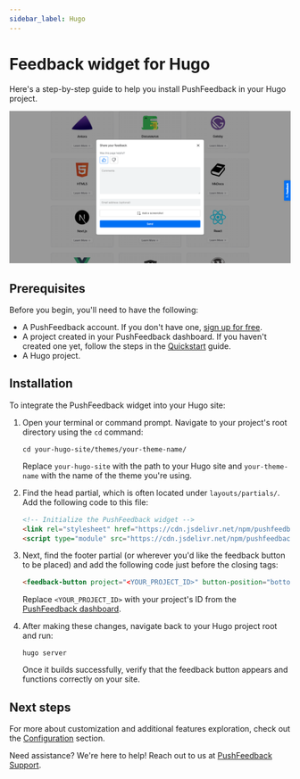 ```yaml
---
sidebar_label: Hugo
---
```


# Feedback widget for Hugo

Here's a step-by-step guide to help you install PushFeedback in your Hugo project.

![Feedback wiget for docs screenshot](./images/feedback-widget-docs.png)

## Prerequisites

Before you begin, you'll need to have the following:

- A PushFeedback account. If you don't have one, [sign up for free](https://app.pushfeedback.com/accounts/signup/).
- A project created in your PushFeedback dashboard. If you haven't created one yet, follow the steps in the [Quickstart](../quickstart.md#2-create-a-project) guide.
- A Hugo project.

## Installation

To integrate the PushFeedback widget into your Hugo site:

1. Open your terminal or command prompt. Navigate to your project's root directory using the `cd` command:

    ```console
    cd your-hugo-site/themes/your-theme-name/
    ```

    Replace `your-hugo-site` with the path to your Hugo site and `your-theme-name` with the name of the theme you're using.

1. Find the head partial, which is often located under `layouts/partials/`. Add the following code to this file:

    ```html
    <!-- Initialize the PushFeedback widget -->
    <link rel="stylesheet" href="https://cdn.jsdelivr.net/npm/pushfeedback/dist/pushfeedback/pushfeedback.css">
    <script type="module" src="https://cdn.jsdelivr.net/npm/pushfeedback/dist/pushfeedback/pushfeedback.esm.js"></script>
    ```

1. Next, find the footer partial (or wherever you'd like the feedback button to be placed) and add the following code just before the closing tags:

    ```html
    <feedback-button project="<YOUR_PROJECT_ID>" button-position="bottom-right" modal-position="bottom-right" button-style="light">Feedback</feedback-button>
    ```

    Replace `<YOUR_PROJECT_ID>` with your project's ID from the [PushFeedback dashboard](../quickstart.md#2-create-a-project).

1. After making these changes, navigate back to your Hugo project root and run:

    ```console
    hugo server
    ```

    Once it builds successfully, verify that the feedback button appears and functions correctly on your site.

## Next steps

For more about customization and additional features exploration, check out the [Configuration](/category/configuration) section.

Need assistance? We're here to help! Reach out to us at [PushFeedback Support](https://pushfeedback.com/contact).